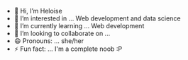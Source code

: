- 👋 Hi, I’m Heloise
- 👀 I’m interested in ... Web development and data science
- 🌱 I’m currently learning ... Web development
- 💞️ I’m looking to collaborate on ...
- 😄 Pronouns: ... she/her
- ⚡ Fun fact: ... I'm a complete noob :P

<!---
heloise-pp/heloise-pp is a ✨ special ✨ repository because its `README.md` (this file) appears on your GitHub profile.
You can click the Preview link to take a look at your changes.
--->

